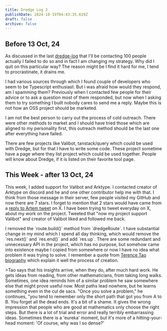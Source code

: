 ```yaml
---
title: Dredge Log 3
publishDate: 2024-10-19T04:43:35.619Z
draft: false
archive: false
---
```


## Before 13 Oct, 24

As discussed in the last [dredge-log](./2024-09-dredge-log-2) that I'll be contacting 100 people actually I failed to do so and in fact I am changing my strategy. Why did I quit on this particular way? The reason might be I find it hard for me, I tend to procrastinate, it drains me.

I had various sources through which I found couple of developers who seem to be Typescript enthusiast. But i was afraid how would they respond, am I spamming them? Previously when I contacted few people for their advice or to ask a question most of them responded, but now when I asking them to try something I built nobody cares to send me a reply. Maybe this is not how an OSS project should be marketed.

I am not the best person to carry out the process of cold outreach. There were other methods to market and I should have tried those which are aligned to my personality first, this outreach method should be the last one after everything have failed.

There are few projects like Valibot, tanstack/query which could be used with Dredge, but for that I have to write some code. These project sometime have a page where they list project which could be used together. People will know about Dredge, if it is listed on their favorite tool page.

## This Week - after 13 Oct, 24

This week, I added support for Valibot and Arktype. I contacted creator of Arktype on discord and he and one other contributor help me with that. I think from those message in their server, few people visited my GitHub and now there are 7 stars. I forget to mention that 2 stars would have came from a [reply to Artem tweet](https://x.com/dhrjarun/status/1845858424111661360) on X. I have been trying to tweet everyday on X, about my work on the project. Tweeted that "now my project support Valibot" and creator of Valibot liked and followed me back.

I removed the \`route.build()\` method from \`dredgeRoute\`. I have substantial change in my mind which I spend all day thinking, which would remove the \`res.next()\` and \`res.end()\` and add \`res.up\`. There are some redundant and unnecessary API in the project, which has no purpose, but somehow came into existence maybe I copied from somewhere or now I have no idea what problem it was trying to solve. I remember a quote from [Terence Tao biography](https://mathshistory.st-andrews.ac.uk/Biographies/Tao/) which explain it well the process of creation.

\>Tao says that his insights arrive, when they do, after much hard work. He gets ideas from reading, from other mathematicians, from taking long walks. Sometimes, one idea reminds him of a similar problem he saw somewhere else that might prove useful now. Most paths lead nowhere, but he learns something even in the cul de sacs. "Once you solve a problem," he continues, "you tend to remember only the short path that got you from A to B. You forget all the dead ends. It's a bit of a shame. It gives the wrong impression that people who are good at mathematics only choose the right steps. But there is a lot of trial and error and really terribly embarrassing ideas. Sometimes there is a 'eureka' moment, but it's more of a hitting-your-head moment: 'Of course, why was I so dense?'
